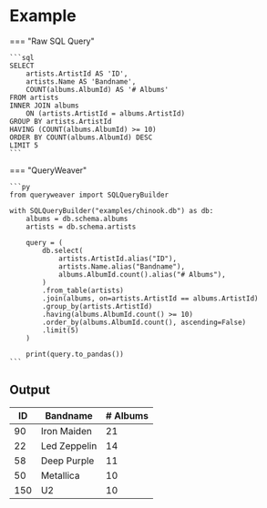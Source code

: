 # Example

=== "Raw SQL Query"

    ```sql
    SELECT
        artists.ArtistId AS 'ID',
        artists.Name AS 'Bandname',
        COUNT(albums.AlbumId) AS '# Albums'
    FROM artists
    INNER JOIN albums
        ON (artists.ArtistId = albums.ArtistId)
    GROUP BY artists.ArtistId
    HAVING (COUNT(albums.AlbumId) >= 10)
    ORDER BY COUNT(albums.AlbumId) DESC
    LIMIT 5
    ```

=== "QueryWeaver"

    ```py
    from queryweaver import SQLQueryBuilder

    with SQLQueryBuilder("examples/chinook.db") as db:
        albums = db.schema.albums
        artists = db.schema.artists

        query = (
            db.select(
                artists.ArtistId.alias("ID"),
                artists.Name.alias("Bandname"),
                albums.AlbumId.count().alias("# Albums"),
            )
            .from_table(artists)
            .join(albums, on=artists.ArtistId == albums.ArtistId)
            .group_by(artists.ArtistId)
            .having(albums.AlbumId.count() >= 10)
            .order_by(albums.AlbumId.count(), ascending=False)
            .limit(5)
        )

        print(query.to_pandas())
    ```

## Output

| ID  | Bandname     | # Albums |
| --- | ------------ | -------- |
| 90  | Iron Maiden  | 21       |
| 22  | Led Zeppelin | 14       |
| 58  | Deep Purple  | 11       |
| 50  | Metallica    | 10       |
| 150 | U2           | 10       |
